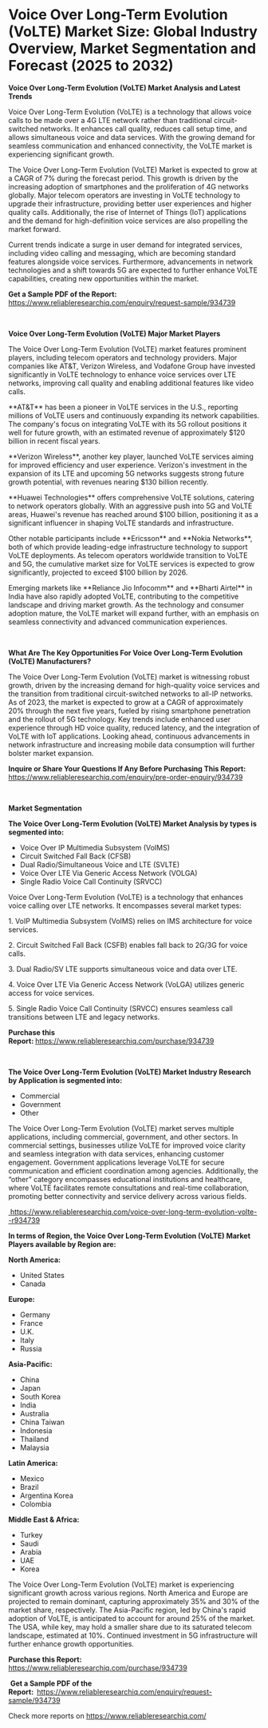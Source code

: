 <p><h1>Voice Over Long-Term Evolution (VoLTE) Market Size: Global Industry Overview, Market Segmentation and Forecast (2025 to 2032)</h1></p><p><strong>Voice Over Long-Term Evolution (VoLTE) Market Analysis and Latest Trends</strong></p>
<p><p>Voice Over Long-Term Evolution (VoLTE) is a technology that allows voice calls to be made over a 4G LTE network rather than traditional circuit-switched networks. It enhances call quality, reduces call setup time, and allows simultaneous voice and data services. With the growing demand for seamless communication and enhanced connectivity, the VoLTE market is experiencing significant growth.</p><p>The Voice Over Long-Term Evolution (VoLTE) Market is expected to grow at a CAGR of 7% during the forecast period. This growth is driven by the increasing adoption of smartphones and the proliferation of 4G networks globally. Major telecom operators are investing in VoLTE technology to upgrade their infrastructure, providing better user experiences and higher quality calls. Additionally, the rise of Internet of Things (IoT) applications and the demand for high-definition voice services are also propelling the market forward.</p><p>Current trends indicate a surge in user demand for integrated services, including video calling and messaging, which are becoming standard features alongside voice services. Furthermore, advancements in network technologies and a shift towards 5G are expected to further enhance VoLTE capabilities, creating new opportunities within the market.</p></p>
<p><strong>Get a Sample PDF of the Report:&nbsp;</strong> <a href="https://www.reliableresearchiq.com/enquiry/request-sample/934739?utm_campaign=2250&utm_medium=2&utm_source=Github&utm_content=ia&utm_term=15022025&utm_id=voice-over-long-term-evolution-volte">https://www.reliableresearchiq.com/enquiry/request-sample/934739</a></p>
<p>&nbsp;</p>
<p><strong>Voice Over Long-Term Evolution (VoLTE) Major Market Players</strong></p>
<p><p>The Voice Over Long-Term Evolution (VoLTE) market features prominent players, including telecom operators and technology providers. Major companies like AT&T, Verizon Wireless, and Vodafone Group have invested significantly in VoLTE technology to enhance voice services over LTE networks, improving call quality and enabling additional features like video calls.</p><p>**AT&T** has been a pioneer in VoLTE services in the U.S., reporting millions of VoLTE users and continuously expanding its network capabilities. The company's focus on integrating VoLTE with its 5G rollout positions it well for future growth, with an estimated revenue of approximately $120 billion in recent fiscal years.</p><p>**Verizon Wireless**, another key player, launched VoLTE services aiming for improved efficiency and user experience. Verizon's investment in the expansion of its LTE and upcoming 5G networks suggests strong future growth potential, with revenues nearing $130 billion recently.</p><p>**Huawei Technologies** offers comprehensive VoLTE solutions, catering to network operators globally. With an aggressive push into 5G and VoLTE areas, Huawei's revenue has reached around $100 billion, positioning it as a significant influencer in shaping VoLTE standards and infrastructure.</p><p>Other notable participants include **Ericsson** and **Nokia Networks**, both of which provide leading-edge infrastructure technology to support VoLTE deployments. As telecom operators worldwide transition to VoLTE and 5G, the cumulative market size for VoLTE services is expected to grow significantly, projected to exceed $100 billion by 2026.</p><p>Emerging markets like **Reliance Jio Infocomm** and **Bharti Airtel** in India have also rapidly adopted VoLTE, contributing to the competitive landscape and driving market growth. As the technology and consumer adoption mature, the VoLTE market will expand further, with an emphasis on seamless connectivity and advanced communication experiences.</p></p>
<p>&nbsp;</p>
<p><strong>What Are The Key Opportunities For Voice Over Long-Term Evolution (VoLTE) Manufacturers?</strong></p>
<p><p>The Voice Over Long-Term Evolution (VoLTE) market is witnessing robust growth, driven by the increasing demand for high-quality voice services and the transition from traditional circuit-switched networks to all-IP networks. As of 2023, the market is expected to grow at a CAGR of approximately 20% through the next five years, fueled by rising smartphone penetration and the rollout of 5G technology. Key trends include enhanced user experience through HD voice quality, reduced latency, and the integration of VoLTE with IoT applications. Looking ahead, continuous advancements in network infrastructure and increasing mobile data consumption will further bolster market expansion.</p></p>
<p><strong>Inquire or Share Your Questions If Any Before Purchasing This Report:</strong> <a href="https://www.reliableresearchiq.com/enquiry/pre-order-enquiry/934739?utm_campaign=2250&utm_medium=2&utm_source=Github&utm_content=ia&utm_term=15022025&utm_id=voice-over-long-term-evolution-volte">https://www.reliableresearchiq.com/enquiry/pre-order-enquiry/934739</a></p>
<p>&nbsp;</p>
<p><strong>Market Segmentation</strong></p>
<p><strong>The Voice Over Long-Term Evolution (VoLTE) Market Analysis by types is segmented into:</strong></p>
<p><ul><li>Voice Over IP Multimedia Subsystem (VoIMS)</li><li>Circuit Switched Fall Back (CFSB)</li><li>Dual Radio/Simultaneous Voice and LTE (SVLTE)</li><li>Voice Over LTE Via Generic Access Network (VOLGA)</li><li>Single Radio Voice Call Continuity (SRVCC)</li></ul></p>
<p><p>Voice Over Long-Term Evolution (VoLTE) is a technology that enhances voice calling over LTE networks. It encompasses several market types: </p><p>1. VoIP Multimedia Subsystem (VoIMS) relies on IMS architecture for voice services.</p><p>2. Circuit Switched Fall Back (CSFB) enables fall back to 2G/3G for voice calls.</p><p>3. Dual Radio/SV LTE supports simultaneous voice and data over LTE.</p><p>4. Voice Over LTE Via Generic Access Network (VoLGA) utilizes generic access for voice services.</p><p>5. Single Radio Voice Call Continuity (SRVCC) ensures seamless call transitions between LTE and legacy networks.</p></p>
<p><strong>Purchase this Report:&nbsp;</strong><a href="https://www.reliableresearchiq.com/purchase/934739?utm_campaign=2250&utm_medium=2&utm_source=Github&utm_content=ia&utm_term=15022025&utm_id=voice-over-long-term-evolution-volte">https://www.reliableresearchiq.com/purchase/934739</a></p>
<p>&nbsp;</p>
<p><strong>The Voice Over Long-Term Evolution (VoLTE) Market Industry Research by Application is segmented into:</strong></p>
<p><ul><li>Commercial</li><li>Government</li><li>Other</li></ul></p>
<p><p>The Voice Over Long-Term Evolution (VoLTE) market serves multiple applications, including commercial, government, and other sectors. In commercial settings, businesses utilize VoLTE for improved voice clarity and seamless integration with data services, enhancing customer engagement. Government applications leverage VoLTE for secure communication and efficient coordination among agencies. Additionally, the “other” category encompasses educational institutions and healthcare, where VoLTE facilitates remote consultations and real-time collaboration, promoting better connectivity and service delivery across various fields.</p></p>
<p><a href="https://www.reliableresearchiq.com/voice-over-long-term-evolution-volte--r934739?utm_campaign=2250&utm_medium=2&utm_source=Github&utm_content=ia&utm_term=15022025&utm_id=voice-over-long-term-evolution-volte">&nbsp;https://www.reliableresearchiq.com/voice-over-long-term-evolution-volte--r934739</a></p>
<p><strong>In terms of Region, the Voice Over Long-Term Evolution (VoLTE) Market Players available by Region are:</strong></p>
<p>
    <p> <strong> North America: </strong>
        <ul>
            <li>United States</li>
            <li>Canada</li>
        </ul>
        </p> 
    <p> <strong> Europe: </strong>
        <ul>
            <li>Germany</li>
            <li>France</li>
            <li>U.K.</li>
            <li>Italy</li>
            <li>Russia</li>
        </ul>
        </p> 
    <p> <strong> Asia-Pacific: </strong>
        <ul>
            <li>China</li>
            <li>Japan</li>
            <li>South Korea</li>
            <li>India</li>
            <li>Australia</li>
            <li>China Taiwan</li>
            <li>Indonesia</li>
            <li>Thailand</li>
            <li>Malaysia</li>
        </ul>
        </p> 
    <p> <strong> Latin America: </strong>
        <ul>
            <li>Mexico</li>
            <li>Brazil</li>
            <li>Argentina Korea</li>
            <li>Colombia</li>
        </ul>
        </p> 
    <p> <strong> Middle East & Africa: </strong>
        <ul>
            <li>Turkey</li>
            <li>Saudi</li>
            <li>Arabia</li>
            <li>UAE</li>
            <li>Korea</li>
        </ul>
    </p>
    </p>
<p><p>The Voice Over Long-Term Evolution (VoLTE) market is experiencing significant growth across various regions. North America and Europe are projected to remain dominant, capturing approximately 35% and 30% of the market share, respectively. The Asia-Pacific region, led by China's rapid adoption of VoLTE, is anticipated to account for around 25% of the market. The USA, while key, may hold a smaller share due to its saturated telecom landscape, estimated at 10%. Continued investment in 5G infrastructure will further enhance growth opportunities.</p></p>
<p><strong>Purchase this Report: </strong><a href="https://www.reliableresearchiq.com/purchase/934739?utm_campaign=2250&utm_medium=2&utm_source=Github&utm_content=ia&utm_term=15022025&utm_id=voice-over-long-term-evolution-volte">https://www.reliableresearchiq.com/purchase/934739</a></p>
<p>&nbsp;<strong>Get a Sample PDF of the Report:&nbsp;&nbsp;</strong><a href="https://www.reliableresearchiq.com/enquiry/request-sample/934739?utm_campaign=2250&utm_medium=2&utm_source=Github&utm_content=ia&utm_term=15022025&utm_id=voice-over-long-term-evolution-volte">https://www.reliableresearchiq.com/enquiry/request-sample/934739</a></p>
<p><strong></strong></p>
<p>Check more reports on <a href="https://www.reliableresearchiq.com/?utm_campaign=2250&utm_medium=2&utm_source=Github&utm_content=ia&utm_term=15022025&utm_id=voice-over-long-term-evolution-volte">https://www.reliableresearchiq.com/</a></p>
